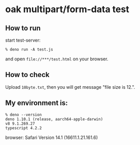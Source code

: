 # oak multipart/form-data test

## How to run

start test-server:
```
% deno run -A test.js
```
and open `file://***/test.html` on your browser.

## How to check

Upload `10byte.txt`, then you will get message "file size is 12.".

## My environment is:

```
% deno --version
deno 1.10.1 (release, aarch64-apple-darwin)
v8 9.1.269.27
typescript 4.2.2
```

browser: Safari Version 14.1 (16611.1.21.161.6)
